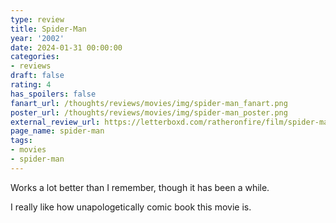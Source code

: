 ```yaml
---
type: review
title: Spider-Man
year: '2002'
date: 2024-01-31 00:00:00
categories:
- reviews
draft: false
rating: 4
has_spoilers: false
fanart_url: /thoughts/reviews/movies/img/spider-man_fanart.png
poster_url: /thoughts/reviews/movies/img/spider-man_poster.png
external_review_url: https://letterboxd.com/ratheronfire/film/spider-man/
page_name: spider-man
tags:
- movies
- spider-man
---
```


Works a lot better than I remember, though it has been a while.

I really like how unapologetically comic book this movie is.

